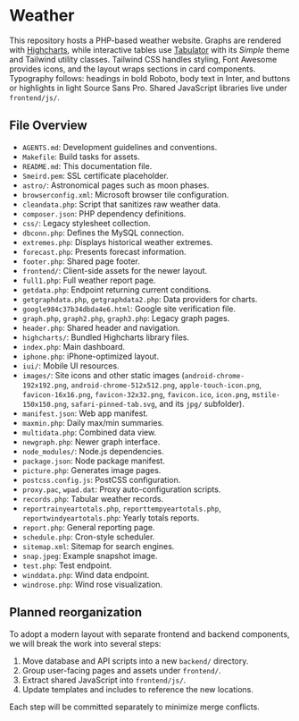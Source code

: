 # Weather

This repository hosts a PHP-based weather website. Graphs are rendered with [Highcharts](https://www.highcharts.com/), while interactive tables use [Tabulator](https://tabulator.info/) with its *Simple* theme and Tailwind utility classes. Tailwind CSS handles styling, Font Awesome provides icons, and the layout wraps sections in card components. Typography follows: headings in bold Roboto, body text in Inter, and buttons or highlights in light Source Sans Pro. Shared JavaScript libraries live under `frontend/js/`.

## File Overview

- `AGENTS.md`: Development guidelines and conventions.
- `Makefile`: Build tasks for assets.
- `README.md`: This documentation file.
- `Smeird.pem`: SSL certificate placeholder.
- `astro/`: Astronomical pages such as moon phases.
- `browserconfig.xml`: Microsoft browser tile configuration.
- `cleandata.php`: Script that sanitizes raw weather data.
- `composer.json`: PHP dependency definitions.
- `css/`: Legacy stylesheet collection.
- `dbconn.php`: Defines the MySQL connection.
- `extremes.php`: Displays historical weather extremes.
- `forecast.php`: Presents forecast information.
- `footer.php`: Shared page footer.
- `frontend/`: Client-side assets for the newer layout.
- `full1.php`: Full weather report page.
- `getdata.php`: Endpoint returning current conditions.
- `getgraphdata.php`, `getgraphdata2.php`: Data providers for charts.
- `google984c37b34dbda4e6.html`: Google site verification file.
- `graph.php`, `graph2.php`, `graph3.php`: Legacy graph pages.
- `header.php`: Shared header and navigation.
- `highcharts/`: Bundled Highcharts library files.
 - `index.php`: Main dashboard.
 - `iphone.php`: iPhone-optimized layout.
 - `iui/`: Mobile UI resources.
 - `images/`: Site icons and other static images (`android-chrome-192x192.png`, `android-chrome-512x512.png`, `apple-touch-icon.png`, `favicon-16x16.png`, `favicon-32x32.png`, `favicon.ico`, `icon.png`, `mstile-150x150.png`, `safari-pinned-tab.svg`, and its `jpg/` subfolder).
 - `manifest.json`: Web app manifest.
 - `maxmin.php`: Daily max/min summaries.
 - `multidata.php`: Combined data view.
- `newgraph.php`: Newer graph interface.
- `node_modules/`: Node.js dependencies.
- `package.json`: Node package manifest.
- `picture.php`: Generates image pages.
- `postcss.config.js`: PostCSS configuration.
- `proxy.pac`, `wpad.dat`: Proxy auto-configuration scripts.
- `records.php`: Tabular weather records.
- `reportrainyeartotals.php`, `reporttempyeartotals.php`, `reportwindyeartotals.php`: Yearly totals reports.
- `report.php`: General reporting page.
- `schedule.php`: Cron-style scheduler.
- `sitemap.xml`: Sitemap for search engines.
- `snap.jpeg`: Example snapshot image.
- `test.php`: Test endpoint.
- `winddata.php`: Wind data endpoint.
- `windrose.php`: Wind rose visualization.

## Planned reorganization

To adopt a modern layout with separate frontend and backend components, we will break the work into several steps:

1. Move database and API scripts into a new `backend/` directory.
2. Group user-facing pages and assets under `frontend/`.
3. Extract shared JavaScript into `frontend/js/`.
4. Update templates and includes to reference the new locations.

Each step will be committed separately to minimize merge conflicts.
